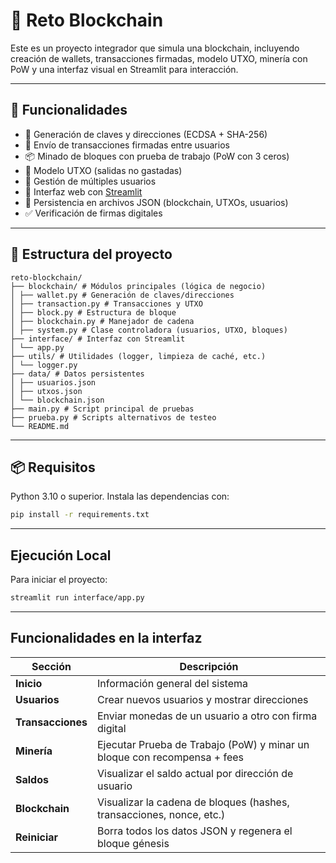# 🧱 Reto Blockchain

Este es un proyecto integrador que simula una blockchain, incluyendo creación de wallets, transacciones firmadas, modelo UTXO, minería con PoW y una interfaz visual en Streamlit para interacción.

---

## 🚀 Funcionalidades

- 🔐 Generación de claves y direcciones (ECDSA + SHA-256)
- 💸 Envío de transacciones firmadas entre usuarios
- 📦 Minado de bloques con prueba de trabajo (PoW con 3 ceros)
- 🧾 Modelo UTXO (salidas no gastadas)
- 🧍 Gestión de múltiples usuarios
- 🧰 Interfaz web con [Streamlit](https://streamlit.io/)
- 💾 Persistencia en archivos JSON (blockchain, UTXOs, usuarios)
- ✅ Verificación de firmas digitales

---

## 📁 Estructura del proyecto

```
reto-blockchain/
├── blockchain/ # Módulos principales (lógica de negocio)
│ ├── wallet.py # Generación de claves/direcciones
│ ├── transaction.py # Transacciones y UTXO
│ ├── block.py # Estructura de bloque
│ ├── blockchain.py # Manejador de cadena
│ ├── system.py # Clase controladora (usuarios, UTXO, bloques)
├── interface/ # Interfaz con Streamlit
│ └── app.py
├── utils/ # Utilidades (logger, limpieza de caché, etc.)
│ └── logger.py
├── data/ # Datos persistentes
│ ├── usuarios.json
│ ├── utxos.json
│ └── blockchain.json
├── main.py # Script principal de pruebas
├── prueba.py # Scripts alternativos de testeo
└── README.md
```

---

## 📦 Requisitos

Python 3.10 o superior. Instala las dependencias con:

```bash
pip install -r requirements.txt
```

---
## Ejecución Local
Para iniciar el proyecto:

```bash
streamlit run interface/app.py
```

---

## Funcionalidades en la interfaz

| Sección           | Descripción                                                              |
| ----------------- | ------------------------------------------------------------------------ |
| **Inicio**        | Información general del sistema                                          |
| **Usuarios**      | Crear nuevos usuarios y mostrar direcciones                              |
| **Transacciones** | Enviar monedas de un usuario a otro con firma digital                    |
| **Minería**       | Ejecutar Prueba de Trabajo (PoW) y minar un bloque con recompensa + fees |
| **Saldos**        | Visualizar el saldo actual por dirección de usuario                      |
| **Blockchain**    | Visualizar la cadena de bloques (hashes, transacciones, nonce, etc.)     |
| **Reiniciar**     | Borra todos los datos JSON y regenera el bloque génesis                  |
